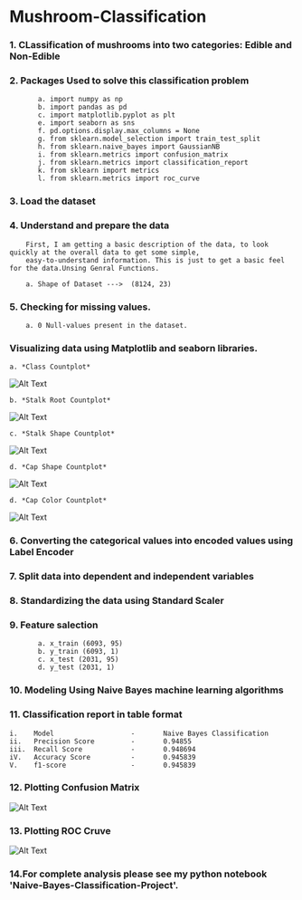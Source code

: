 <h1> Mushroom-Classification </h1>

<h3>1. CLassification of mushrooms into two categories: Edible and Non-Edible </h3>
    
<h3>2. Packages Used to solve this classification problem </h3>
    
           a. import numpy as np
           b. import pandas as pd
           c. import matplotlib.pyplot as plt
           e. import seaborn as sns
           f. pd.options.display.max_columns = None
           g. from sklearn.model_selection import train_test_split
           h. from sklearn.naive_bayes import GaussianNB
           i. from sklearn.metrics import confusion_matrix
           j. from sklearn.metrics import classification_report
           k. from sklearn import metrics
           l. from sklearn.metrics import roc_curve
    
 <h3>3. Load the dataset   </h3>   
    
 <h3>4. Understand and prepare the data </h3>
    
        First, I am getting a basic description of the data, to look quickly at the overall data to get some simple, 
        easy-to-understand information. This is just to get a basic feel for the data.Unsing Genral Functions.
    
        a. Shape of Dataset --->  (8124, 23)

 <h3>5. Checking for missing values. </h3>
    
        a. 0 Null-values present in the dataset.
 <h3>Visualizing data using Matplotlib and seaborn libraries.</h3>

    a. *Class Countplot*

   ![Alt Text](https://github.com/Aamir8539/Naive-Bayes-Classification-Project/blob/main/Image/Class.png)

    b. *Stalk Root Countplot*

   ![Alt Text](https://github.com/Aamir8539/Naive-Bayes-Classification-Project/blob/main/Image/Stalk%20Root.png)

    c. *Stalk Shape Countplot*

   ![Alt Text](https://github.com/Aamir8539/Naive-Bayes-Classification-Project/blob/main/Image/Stalk%20Shape.png)

    d. *Cap Shape Countplot*

   ![Alt Text](https://github.com/Aamir8539/Naive-Bayes-Classification-Project/blob/main/Image/Cap-Shape.png)

    d. *Cap Color Countplot*

   ![Alt Text](https://github.com/Aamir8539/Naive-Bayes-Classification-Project/blob/main/Image/Cap%20Color.png)

<h3>6. Converting the categorical values into encoded values using Label Encoder </h3>
    
<h3>7. Split data into dependent and independent variables </h3>

<h3>8. Standardizing the data using Standard Scaler </h3>
    
<h3>9. Feature salection </h3>
    
           a. x_train (6093, 95)
           b. y_train (6093, 1)
           c. x_test (2031, 95)
           d. y_test (2031, 1)

<h3>10. Modeling Using Naive Bayes machine learning algorithms <h3>

<h3>11. Classification report in table format </h3>    
  
    i.    Model	                  -       Naive Bayes Classification
    ii.   Precision Score	      -       0.94855  
    iii.  Recall Score	          -       0.948694
    iV.   Accuracy Score	      -       0.945839
    V.    f1-score                -       0.945839
          	                	          	          
<h3>12. Plotting Confusion Matrix </h3>

   ![Alt Text](https://github.com/Aamir8539/Naive-Bayes-Classification-Project/blob/main/Image/CM.png)

<h3>13. Plotting ROC Cruve </h3>

   ![Alt Text](https://github.com/Aamir8539/Naive-Bayes-Classification-Project/blob/main/Image/ROC.png)

<h3>14.For complete analysis please see my python notebook 'Naive-Bayes-Classification-Project'.  </h3>
